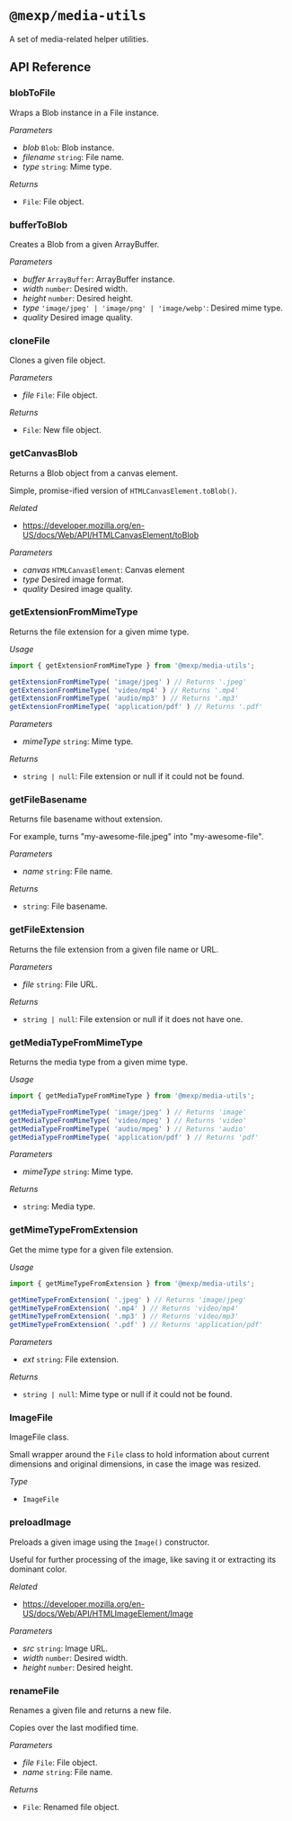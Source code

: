# `@mexp/media-utils`

A set of media-related helper utilities.

## API Reference

<!-- START TOKEN(Autogenerated API docs) -->

### blobToFile

Wraps a Blob instance in a File instance.

_Parameters_

-   _blob_ `Blob`: Blob instance.
-   _filename_ `string`: File name.
-   _type_ `string`: Mime type.

_Returns_

-   `File`: File object.

### bufferToBlob

Creates a Blob from a given ArrayBuffer.

_Parameters_

-   _buffer_ `ArrayBuffer`: ArrayBuffer instance.
-   _width_ `number`: Desired width.
-   _height_ `number`: Desired height.
-   _type_ `'image/jpeg' | 'image/png' | 'image/webp'`: Desired mime type.
-   _quality_ Desired image quality.

### cloneFile

Clones a given file object.

_Parameters_

-   _file_ `File`: File object.

_Returns_

-   `File`: New file object.

### getCanvasBlob

Returns a Blob object from a canvas element.

Simple, promise-ified version of `HTMLCanvasElement.toBlob()`.

_Related_

-   <https://developer.mozilla.org/en-US/docs/Web/API/HTMLCanvasElement/toBlob>

_Parameters_

-   _canvas_ `HTMLCanvasElement`: Canvas element
-   _type_ Desired image format.
-   _quality_ Desired image quality.

### getExtensionFromMimeType

Returns the file extension for a given mime type.

_Usage_

```js
import { getExtensionFromMimeType } from '@mexp/media-utils';

getExtensionFromMimeType( 'image/jpeg' ) // Returns '.jpeg'
getExtensionFromMimeType( 'video/mp4' ) // Returns '.mp4'
getExtensionFromMimeType( 'audio/mp3' ) // Returns '.mp3'
getExtensionFromMimeType( 'application/pdf' ) // Returns '.pdf'
```

_Parameters_

-   _mimeType_ `string`: Mime type.

_Returns_

-   `string | null`: File extension or null if it could not be found.

### getFileBasename

Returns file basename without extension.

For example, turns "my-awesome-file.jpeg" into "my-awesome-file".

_Parameters_

-   _name_ `string`: File name.

_Returns_

-   `string`: File basename.

### getFileExtension

Returns the file extension from a given file name or URL.

_Parameters_

-   _file_ `string`: File URL.

_Returns_

-   `string | null`: File extension or null if it does not have one.

### getMediaTypeFromMimeType

Returns the media type from a given mime type.

_Usage_

```js
import { getMediaTypeFromMimeType } from '@mexp/media-utils';

getMediaTypeFromMimeType( 'image/jpeg' ) // Returns 'image'
getMediaTypeFromMimeType( 'video/mpeg' ) // Returns 'video'
getMediaTypeFromMimeType( 'audio/mpeg' ) // Returns 'audio'
getMediaTypeFromMimeType( 'application/pdf' ) // Returns 'pdf'
```

_Parameters_

-   _mimeType_ `string`: Mime type.

_Returns_

-   `string`: Media type.

### getMimeTypeFromExtension

Get the mime type for a given file extension.

_Usage_

```js
import { getMimeTypeFromExtension } from '@mexp/media-utils';

getMimeTypeFromExtension( '.jpeg' ) // Returns 'image/jpeg'
getMimeTypeFromExtension( '.mp4' ) // Returns 'video/mp4'
getMimeTypeFromExtension( '.mp3' ) // Returns 'video/mp3'
getMimeTypeFromExtension( '.pdf' ) // Returns 'application/pdf'
```

_Parameters_

-   _ext_ `string`: File extension.

_Returns_

-   `string | null`: Mime type or null if it could not be found.

### ImageFile

ImageFile class.

Small wrapper around the `File` class to hold information about current dimensions and original dimensions, in case the image was resized.

_Type_

-   `ImageFile`

### preloadImage

Preloads a given image using the `Image()` constructor.

Useful for further processing of the image, like saving it or extracting its dominant color.

_Related_

-   <https://developer.mozilla.org/en-US/docs/Web/API/HTMLImageElement/Image>

_Parameters_

-   _src_ `string`: Image URL.
-   _width_ `number`: Desired width.
-   _height_ `number`: Desired height.

### renameFile

Renames a given file and returns a new file.

Copies over the last modified time.

_Parameters_

-   _file_ `File`: File object.
-   _name_ `string`: File name.

_Returns_

-   `File`: Renamed file object.


<!-- END TOKEN(Autogenerated API docs) -->
